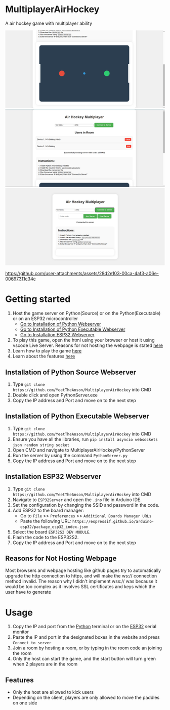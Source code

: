 # MultiplayerAirHockey
A air hockey game with multiplayer ability

![MultiplayerAirHockey](https://github.com/YeetTheAnson/MultiplayerAirHockey/raw/main/1.png)
![MultiplayerAirHockey](https://github.com/YeetTheAnson/MultiplayerAirHockey/raw/main/2.png)
![MultiplayerAirHockey](https://github.com/YeetTheAnson/MultiplayerAirHockey/raw/main/3.png)


https://github.com/user-attachments/assets/28d2e103-00ca-4af3-a06e-00697311c34c


# Getting started

1. Host the game server on Python(Source) or on the Python(Executable) or on an ESP32 microcontroller
    - [Go to Installation of Python Webserver](#installation-of-python-source-webserver)
    - [Go to Installation of Python Executable Webserver](#installation-of-python-executable-webserver)
    - [Go to Installation ESP32 Webserver](#installation-esp32-webserver)
2. To play this game, open the html using your browser or host it using vscode Live Server. Reasons for not hosting the webpage is stated [here](#reasons-for-not-hosting-webpage)
3. Learn how to play the game [here](#usage)
4. Learn about the features [here](#features)



## Installation of Python Source Webserver

1. Type ```git clone https://github.com/YeetTheAnson/MultiplayerAirHockey``` into CMD
2. Double click and open PythonServer.exe
3. Copy the IP address and Port and move on to the next step

## Installation of Python Executable Webserver

1. Type ```git clone https://github.com/YeetTheAnson/MultiplayerAirHockey``` into CMD
2. Ensure you have all the libraries, run `pip install asyncio websockets json random string socket`
3. Open CMD and navigate to MultiplayerAirHockey/PythonServer
4. Run the server by using the command `PythonServer.py`
5. Copy the IP address and Port and move on to the next step


## Installation ESP32 Webserver

1. Type ```git clone https://github.com/YeetTheAnson/MultiplayerAirHockey``` into CMD
2. Navigate to `ESP32Server` and open the `.ino` file in Arduino IDE.
3. Set the configuration by changing the SSID and password in the code.
4. Add ESP32 to the board manager:
    - Go to `File` >> `Preferences` >> `Additional Boards Manager URLs`
    - Paste the following URL: `https://espressif.github.io/arduino-esp32/package_esp32_index.json`
5. Select the board `ESP32S2 DEV MODULE`.
6. Flash the code to the ESP32S2.
7. Copy the IP address and Port and move on to the next step


## Reasons for Not Hosting Webpage

Most browsers and webpage hosting like github pages try to automatically upgrade the http connection to https, and will make the ws:// connection method invalid. The reason why I didn't implement wss:// was because it would be too complex as it involves SSL certificates and keys which the user have to generate

# Usage

1. Copy the IP and port from the [Python](#installation-of-python-webserver) terminal or on the [ESP32](#installation-esp32-webserver) serial monitor
2. Paste the IP and port in the designated boxes in the website and press `Connect to server`
3. Join a room by hosting a room, or by typing in the room code an joining the room
4. Only the host can start the game, and the start button will turn green when 2 players are in the room

## Features
- Only the host are allowed to kick users
- Depending on the client, players are only allowed to move the paddles on one side


